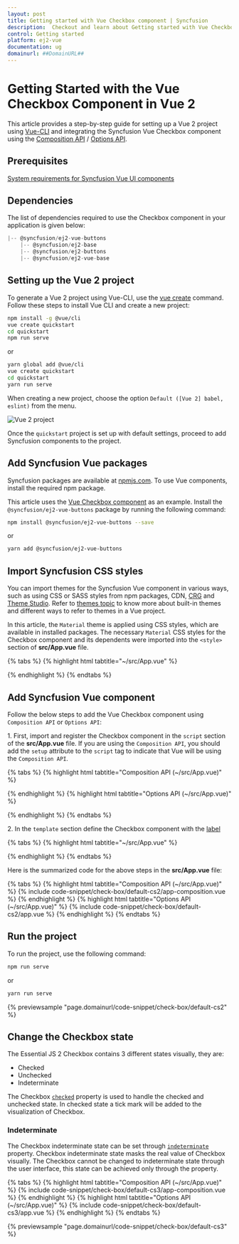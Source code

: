 ```yaml
---
layout: post
title: Getting started with Vue Checkbox component | Syncfusion
description:  Checkout and learn about Getting started with Vue Checkbox component of Syncfusion Essential JS 2 and more details.
control: Getting started 
platform: ej2-vue
documentation: ug
domainurl: ##DomainURL##
---
```


# Getting Started with the Vue Checkbox Component in Vue 2

This article provides a step-by-step guide for setting up a Vue 2 project using [Vue-CLI](https://cli.vuejs.org/) and integrating the Syncfusion Vue Checkbox component using the [Composition API](https://vuejs.org/guide/introduction.html#composition-api) / [Options API](https://vuejs.org/guide/introduction.html#options-api).

## Prerequisites

[System requirements for Syncfusion Vue UI components](https://ej2.syncfusion.com/vue/documentation/system-requirements/)

## Dependencies

The list of dependencies required to use the Checkbox component in your application is given below:

```js
|-- @syncfusion/ej2-vue-buttons
    |-- @syncfusion/ej2-base
    |-- @syncfusion/ej2-buttons
    |-- @syncfusion/ej2-vue-base
```

## Setting up the Vue 2 project

To generate a Vue 2 project using Vue-CLI, use the [vue create](https://cli.vuejs.org/#getting-started) command. Follow these steps to install Vue CLI and create a new project:

```bash
npm install -g @vue/cli
vue create quickstart
cd quickstart
npm run serve
```

or

```bash
yarn global add @vue/cli
vue create quickstart
cd quickstart
yarn run serve
```

When creating a new project, choose the option `Default ([Vue 2] babel, eslint)` from the menu.

![Vue 2 project](../appearance/images/vue2-terminal.png)

Once the `quickstart` project is set up with default settings, proceed to add Syncfusion components to the project.

## Add Syncfusion Vue packages

Syncfusion packages are available at [npmjs.com](https://www.npmjs.com/search?q=ej2-vue). To use Vue components, install the required npm package.

This article uses the [Vue Checkbox component](https://www.syncfusion.com/vue-components/vue-checkbox) as an example. Install the `@syncfusion/ej2-vue-buttons` package by running the following command:

```bash
npm install @syncfusion/ej2-vue-buttons --save
```
or

```bash
yarn add @syncfusion/ej2-vue-buttons
```

## Import Syncfusion CSS styles

You can import themes for the Syncfusion Vue component in various ways, such as using CSS or SASS styles from npm packages, CDN, [CRG](https://ej2.syncfusion.com/javascript/documentation/common/custom-resource-generator/) and [Theme Studio](https://ej2.syncfusion.com/vue/documentation/appearance/theme-studio/). Refer to [themes topic](https://ej2.syncfusion.com/vue/documentation/appearance/theme/) to know more about built-in themes and different ways to refer to themes in a Vue project.

In this article, the `Material` theme is applied using CSS styles, which are available in installed packages. The necessary `Material` CSS styles for the Checkbox component and its dependents were imported into the `<style>` section of **src/App.vue** file.

{% tabs %}
{% highlight html tabtitle="~/src/App.vue" %}

<style>
@import '../node_modules/@syncfusion/ej2-base/styles/material.css';
@import '../node_modules/@syncfusion/ej2-buttons/styles/material.css';
</style>

{% endhighlight %}
{% endtabs %}

## Add Syncfusion Vue component

Follow the below steps to add the Vue Checkbox component using `Composition API` or `Options API`:

1\. First, import and register the Checkbox component in the `script` section of the **src/App.vue** file. If you are using the `Composition API`, you should add the `setup` attribute to the `script` tag to indicate that Vue will be using the `Composition API`.

{% tabs %}
{% highlight html tabtitle="Composition API (~/src/App.vue)" %}

<script setup>
import { CheckBoxComponent as EjsCheckbox } from "@syncfusion/ej2-vue-buttons";
</script>

{% endhighlight %}
{% highlight html tabtitle="Options API (~/src/App.vue)" %}

<script>
import { CheckBoxComponent } from "@syncfusion/ej2-vue-buttons";
export default {
  components: {
    'ejs-checkbox': CheckBoxComponent
  }
}
</script>

{% endhighlight %}
{% endtabs %}

2\. In the `template` section define the Checkbox component with the [label](https://ej2.syncfusion.com/vue/documentation/api/check-box/checkBoxModel/#label)

{% tabs %}
{% highlight html tabtitle="~/src/App.vue" %}

<template>
<ejs-checkbox label='Default'></ejs-checkbox>
</template>

{% endhighlight %}
{% endtabs %}

Here is the summarized code for the above steps in the **src/App.vue** file:

{% tabs %}
{% highlight html tabtitle="Composition API (~/src/App.vue)" %}
{% include code-snippet/check-box/default-cs2/app-composition.vue %}
{% endhighlight %}
{% highlight html tabtitle="Options API (~/src/App.vue)" %}
{% include code-snippet/check-box/default-cs2/app.vue %}
{% endhighlight %}
{% endtabs %}

## Run the project

To run the project, use the following command:

```bash
npm run serve
```

or

```bash
yarn run serve
```
        
{% previewsample "page.domainurl/code-snippet/check-box/default-cs2" %}

## Change the Checkbox state

The Essential JS 2 Checkbox contains 3 different states visually, they are:
* Checked
* Unchecked
* Indeterminate

The Checkbox [`checked`](https://ej2.syncfusion.com/vue/documentation/api/check-box#checked) property is used to handle the checked and unchecked state. In checked state a tick mark will be added to the visualization of Checkbox.

### Indeterminate

The Checkbox indeterminate state can be set through [`indeterminate`](https://ej2.syncfusion.com/vue/documentation/api/check-box#indeterminate) property. Checkbox indeterminate state masks the real value of Checkbox visually. The Checkbox cannot be changed to indeterminate state through the user interface, this state can be achieved only through the property.

{% tabs %}
{% highlight html tabtitle="Composition API (~/src/App.vue)" %}
{% include code-snippet/check-box/default-cs3/app-composition.vue %}
{% endhighlight %}
{% highlight html tabtitle="Options API (~/src/App.vue)" %}
{% include code-snippet/check-box/default-cs3/app.vue %}
{% endhighlight %}
{% endtabs %}
        
{% previewsample "page.domainurl/code-snippet/check-box/default-cs3" %}